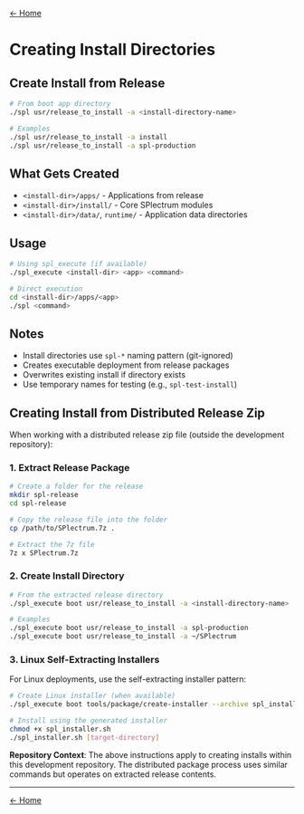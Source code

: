 [← Home](../README.md)

# Creating Install Directories

## Create Install from Release

```bash
# From boot app directory
./spl usr/release_to_install -a <install-directory-name>

# Examples
./spl usr/release_to_install -a install
./spl usr/release_to_install -a spl-production
```

## What Gets Created

- `<install-dir>/apps/` - Applications from release
- `<install-dir>/install/` - Core SPlectrum modules
- `<install-dir>/data/`, `runtime/` - Application data directories

## Usage

```bash
# Using spl_execute (if available)
./spl_execute <install-dir> <app> <command>

# Direct execution
cd <install-dir>/apps/<app>
./spl <command>
```

## Notes

- Install directories use `spl-*` naming pattern (git-ignored)
- Creates executable deployment from release packages
- Overwrites existing install if directory exists
- Use temporary names for testing (e.g., `spl-test-install`)

## Creating Install from Distributed Release Zip

When working with a distributed release zip file (outside the development repository):

### 1. Extract Release Package
```bash
# Create a folder for the release
mkdir spl-release
cd spl-release

# Copy the release file into the folder
cp /path/to/SPlectrum.7z .

# Extract the 7z file
7z x SPlectrum.7z
```

### 2. Create Install Directory
```bash
# From the extracted release directory
./spl_execute boot usr/release_to_install -a <install-directory-name>

# Examples
./spl_execute boot usr/release_to_install -a spl-production
./spl_execute boot usr/release_to_install -a ~/SPlectrum
```

### 3. Linux Self-Extracting Installers
For Linux deployments, use the self-extracting installer pattern:
```bash
# Create Linux installer (when available)
./spl_execute boot tools/package/create-installer --archive spl_installer.sh --files ./spl --platform linux

# Install using the generated installer
chmod +x spl_installer.sh
./spl_installer.sh [target-directory]
```

**Repository Context**: The above instructions apply to creating installs within this development repository. The distributed package process uses similar commands but operates on extracted release contents.

---

[← Home](../README.md)